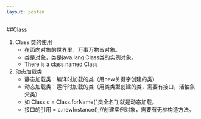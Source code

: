 ```yaml
---
layout: posten
---
```

##Class

1. Class 类的使用
    * 在面向对象的世界里，万事万物皆对象。
    * 类是对象，类是java.lang.Class类的实例对象。
    * There is a class named Class
2. 动态加载类
    * 静态加载类：编译时加载的类（用new关键字创建的类）
    * 动态加载类：运行时加载的类（用类类型创建的类，需要有接口，活抽象父类）
    * 如 Class c = Class.forName("类全名");就是动态加载。
    * 接口的引用 = c.newInstance();//创建实例对象，需要有无参构造方法。
    
